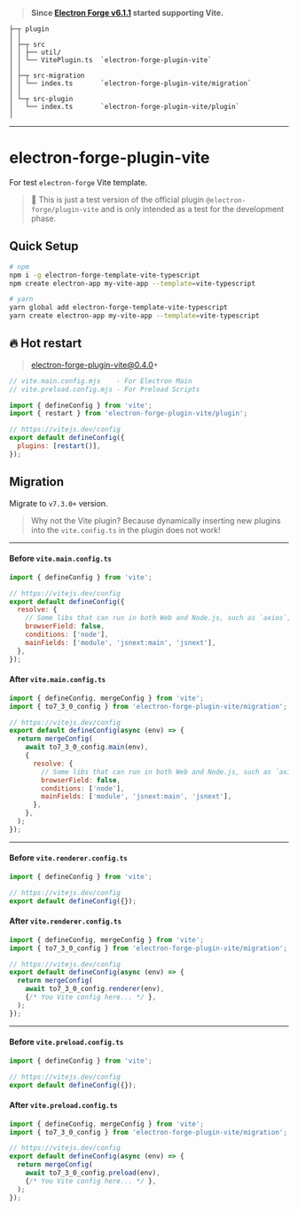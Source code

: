 
> **Since [Electron Forge v6.1.1](https://github.com/electron/forge/releases/tag/v6.1.1) started supporting Vite.**

```tree
├─┬ plugin
│ │
│ ├─┬ src
│ │ ├── util/
│ │ └── VitePlugin.ts  `electron-forge-plugin-vite`
│ │
│ ├─┬ src-migration
│ │ └── index.ts       `electron-forge-plugin-vite/migration`
│ │
│ └─┬ src-plugin
│   └── index.ts       `electron-forge-plugin-vite/plugin`
│
```

---

# electron-forge-plugin-vite

For test `electron-forge` Vite template.

> 🚨 This is just a test version of the official plugin `@electron-forge/plugin-vite` and is only intended as a test for the development phase.

## Quick Setup

```sh
# npm
npm i -g electron-forge-template-vite-typescript
npm create electron-app my-vite-app --template=vite-typescript

# yarn
yarn global add electron-forge-template-vite-typescript
yarn create electron-app my-vite-app --template=vite-typescript
```

## 🔥 Hot restart

> electron-forge-plugin-vite@0.4.0+

```js
// vite.main.config.mjs    - For Electron Main
// vite.preload.config.mjs - For Preload Scripts

import { defineConfig } from 'vite';
import { restart } from 'electron-forge-plugin-vite/plugin';

// https://vitejs.dev/config
export default defineConfig({
  plugins: [restart()],
});
```

<!--

This plugin makes it easy to set up standard vite tooling to compile both your main process code and your renderer process code, with built-in support for Hot Module Replacement (HMR) in the renderer process and support for multiple renderers.

```
// forge.config.js

module.exports = {
  plugins: [
    {
      name: 'electron-forge-plugin-vite',
      config: {
        // `build` can specify multiple entry builds, which can be Main process, Preload scripts, Worker process, etc.
        // If you are familiar with Vite configuration, it will look really familiar.
        build: [
          {
            // `entry` is just an alias for `build.lib.entry` in the corresponding file of `config`.
            entry: 'src/main.js',
            config: 'vite.main.config.mjs',
          },
          {
            entry: 'src/preload.js',
            config: 'vite.preload.config.mjs',
          },
        ],
        renderer: [
          {
            name: 'main_window',
            config: 'vite.renderer.config.mjs',
          },
        ],
      },
    },
  ],
};
```
-->

## Migration

Migrate to `v7.3.0+` version.

> Why not the Vite plugin? Because dynamically inserting new plugins into the `vite.config.ts` in the plugin does not work!

---

#### Before `vite.main.config.ts`

```js
import { defineConfig } from 'vite';

// https://vitejs.dev/config
export default defineConfig({
  resolve: {
    // Some libs that can run in both Web and Node.js, such as `axios`, we need to tell Vite to build them in Node.js.
    browserField: false,
    conditions: ['node'],
    mainFields: ['module', 'jsnext:main', 'jsnext'],
  },
});
```

#### After `vite.main.config.ts`

```js
import { defineConfig, mergeConfig } from 'vite';
import { to7_3_0_config } from 'electron-forge-plugin-vite/migration';

// https://vitejs.dev/config
export default defineConfig(async (env) => {
  return mergeConfig(
    await to7_3_0_config.main(env),
    {
      resolve: {
        // Some libs that can run in both Web and Node.js, such as `axios`, we need to tell Vite to build them in Node.js.
        browserField: false,
        conditions: ['node'],
        mainFields: ['module', 'jsnext:main', 'jsnext'],
      },
    },
  );
});
```

---

#### Before `vite.renderer.config.ts`

```js
import { defineConfig } from 'vite';

// https://vitejs.dev/config
export default defineConfig({});
```

#### After `vite.renderer.config.ts`

```js
import { defineConfig, mergeConfig } from 'vite';
import { to7_3_0_config } from 'electron-forge-plugin-vite/migration';

// https://vitejs.dev/config
export default defineConfig(async (env) => {
  return mergeConfig(
    await to7_3_0_config.renderer(env),
    {/* You Vite config here... */ },
  );
});
```

---

#### Before `vite.preload.config.ts`

```js
import { defineConfig } from 'vite';

// https://vitejs.dev/config
export default defineConfig({});
```

#### After `vite.preload.config.ts`

```js
import { defineConfig, mergeConfig } from 'vite';
import { to7_3_0_config } from 'electron-forge-plugin-vite/migration';

// https://vitejs.dev/config
export default defineConfig(async (env) => {
  return mergeConfig(
    await to7_3_0_config.preload(env),
    {/* You Vite config here... */ },
  );
});
```
